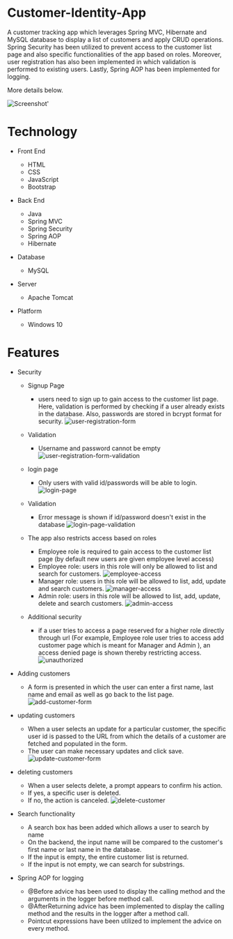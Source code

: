 # Customer-Identity-App
A customer tracking app which leverages Spring MVC, Hibernate and MySQL database to display a list of customers and apply CRUD operations. Spring Security has been utilized to prevent access to the customer list page and also specific functionalities of the app based on roles. Moreover, user registration has also been implemented in which validation is performed to existing users. Lastly, Spring AOP has been implemented for logging. 

More details below.

![Screenshot](https://github.com/RaviShankarKondoju/Web-Customer-Tracker/blob/master/customer-crudd-app-with-security-jdbc-encryption-authentication/src/main/webapp/resources/images/manager-access.PNG)'

# Technology
- Front End
  - HTML
  - CSS
  - JavaScript
  - Bootstrap
 
 - Back End
    - Java
    - Spring MVC
    - Spring Security
    - Spring AOP
    - Hibernate
  
 - Database
    - MySQL
    
 - Server
    - Apache Tomcat
    
 
 - Platform
    - Windows 10
    
# Features

- Security
  - Signup Page
    - users need to sign up to gain access to the customer list page. Here, validation is performed by checking if a user already exists in the database. Also, passwords are stored in bcrypt format for security. 
    ![user-registration-form](https://user-images.githubusercontent.com/33348004/53510723-a6fc0700-3ae4-11e9-8206-fff0aabf2e26.PNG)
  - Validation
    - Username and password cannot be empty
  ![user-registration-form-validation](https://user-images.githubusercontent.com/33348004/53510897-0c4ff800-3ae5-11e9-8689-13cedf54adac.PNG)

  -   login page
      - Only users with valid id/passwords will be able to login.
    ![login-page](https://user-images.githubusercontent.com/33348004/53510165-59cb6580-3ae3-11e9-831b-f1d5330c5fcc.PNG)
    - Validation
      - Error message is shown if id/password doesn't exist in the database
    ![login-page-validation](https://user-images.githubusercontent.com/33348004/53510224-74054380-3ae3-11e9-81e5-e162f28cfa04.PNG)
    - The app also restricts access based on roles
      - Employee role is required to gain access to the customer list page (by default new users are given employee level access)
      - Employee role: users in this role will only be allowed to list and search for customers.
      ![employee-access](https://user-images.githubusercontent.com/33348004/53510539-3ead2580-3ae4-11e9-9b0a-38667815cfba.PNG)
      - Manager role: users in this role will be allowed to list, add, update and search customers.
      ![manager-access](https://user-images.githubusercontent.com/33348004/53510565-4ff63200-3ae4-11e9-994d-1932ba733725.PNG)
      - Admin role: users in this role will be allowed to list, add, update, delete and search customers.
      ![admin-access](https://user-images.githubusercontent.com/33348004/53510576-597f9a00-3ae4-11e9-9c3c-f2272d5c5f40.PNG)
   - Additional security
      - if a user tries to access a page reserved for a higher role directly  through url (For example, Employee role user tries to access add customer page which is meant for Manager and Admin ), an access denied page is shown thereby restricting access.
      ![unauthorized](https://user-images.githubusercontent.com/33348004/53512033-c8122700-3ae7-11e9-8410-d2ccc6d2cab9.PNG)
 
- Adding customers
  - A form is presented in which the user can enter a first name, last name and email as well as go back to the list page.
  ![add-customer-form](https://user-images.githubusercontent.com/33348004/53511260-03abf180-3ae6-11e9-942b-9bd3d60be154.PNG)
 
- updating customers
  - When a user selects an update for a particular customer, the specific user id is passed to the URL from which the details of a customer are fetched and populated in the form.
  - The user can make necessary updates and click save.
  ![update-customer-form](https://user-images.githubusercontent.com/33348004/53511314-29d19180-3ae6-11e9-881f-9d3770b95bb0.PNG)
 
- deleting customers
  - When a user selects delete, a prompt appears to confirm his action.
  - If yes, a specific user is deleted.
  - If no, the action is canceled.
  ![delete-customer](https://user-images.githubusercontent.com/33348004/53511414-67361f00-3ae6-11e9-8071-1330978f01e8.PNG)
  
- Search functionality
  - A search box has been added which allows a user to search by name
  - On the backend, the input name will be compared to the customer's first name or last name in the database. 
  - If the input is empty, the entire customer list is returned.
  - If the input is not empty, we can search for substrings.

- Spring AOP for logging
  - @Before advice has been used to display the calling method and the arguments in the logger before method call.
  - @AfterReturning advice has been implemented to display the calling method and the results in the logger after a method call.
  - Pointcut expressions have been utilized to implement the advice on every method.
